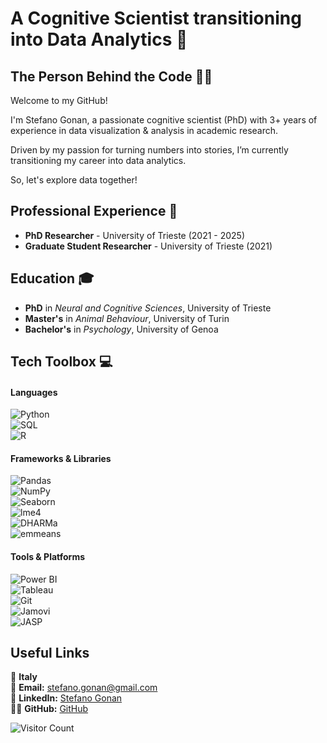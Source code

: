 # A Cognitive Scientist transitioning into Data Analytics 🔬

## The Person Behind the Code 🙋‍♂️

Welcome to my GitHub!

I'm Stefano Gonan, a passionate cognitive scientist (PhD) with 3+ years of experience in data visualization & analysis in academic research.

Driven by my passion for turning numbers into stories, I’m currently transitioning my career into data analytics.

So, let's explore data together!


## Professional Experience 💼
- **PhD Researcher** - University of Trieste (2021 - 2025)
- **Graduate Student Researcher** - University of Trieste (2021)


## Education 🎓
- **PhD** in _Neural and Cognitive Sciences_, University of Trieste
- **Master's** in _Animal Behaviour_, University of Turin
- **Bachelor's** in _Psychology_, University of Genoa


## Tech Toolbox 💻

#### Languages  
![Python](https://img.shields.io/badge/-Python-3776AB?style=flat-square&logo=python&logoColor=white)  
![SQL](https://img.shields.io/badge/-SQL-4479A1?style=flat-square&logo=postgresql&logoColor=white)  
![R](https://img.shields.io/badge/-R-276DC3?style=flat-square&logo=r&logoColor=white)

#### Frameworks & Libraries  
![Pandas](https://img.shields.io/badge/-Pandas-150458?style=flat-square&logo=pandas&logoColor=white)  
![NumPy](https://img.shields.io/badge/-NumPy-013243?style=flat-square&logo=numpy&logoColor=white)  
![Seaborn](https://img.shields.io/badge/-Seaborn-4A4A4A?style=flat-square)  
![lme4](https://img.shields.io/badge/-lme4-4B0082?style=flat-square)  
![DHARMa](https://img.shields.io/badge/-DHARMa-FF6F61?style=flat-square)  
![emmeans](https://img.shields.io/badge/-emmeans-5A2D82?style=flat-square)

#### Tools & Platforms  
![Power BI](https://img.shields.io/badge/-Power_BI-F2C811?style=flat-square&logo=microsoft-powerbi&logoColor=black)  
![Tableau](https://img.shields.io/badge/-Tableau-E97627?style=flat-square&logo=tableau&logoColor=white)  
![Git](https://img.shields.io/badge/-Git-F05032?style=flat-square&logo=git&logoColor=white)  
![Jamovi](https://img.shields.io/badge/-Jamovi-4F87C7?style=flat-square)  
![JASP](https://img.shields.io/badge/-JASP-000000?style=flat-square&logo=jasp&logoColor=white)


## Useful Links
📍 **Italy**  
📧 **Email:** [stefano.gonan@gmail.com](mailto:stefano.gonan@gmail.com)  
🔗 **LinkedIn:** [Stefano Gonan](https://it.linkedin.com/in/stefano-gonan-248966158)  
👨‍💻 **GitHub:** [GitHub](https://github.com/StefanoGonan)


![Visitor Count](https://visitor-badge.laobi.icu/badge?page_id=StefanoGonan.StefanoGonan)

